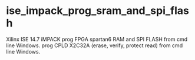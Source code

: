 # ise_impack_prog_sram_and_spi_flash
Xilinx ISE 14.7 iMPACK 
prog FPGA spartan6 RAM and SPI FLASH from cmd line Windows.
prog CPLD X2C32A (erase, verify, protect read) from cmd line Windows.

